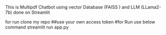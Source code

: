 This is Multipdf Chatbot using vector Database (FAISS ) and LLM (LLama2-7b) 
done on Streamlit

for run clone my repo
##use your own access token 
#for Run use below command
streamlit run app.py
